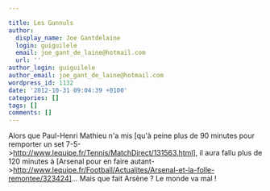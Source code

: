 ```yaml
---

title: Les Gunnuls
author:
  display_name: Joe Gantdelaine
  login: guiguilele
  email: joe_gant_de_laine@hotmail.com
  url: ''
author_login: guiguilele
author_email: joe_gant_de_laine@hotmail.com
wordpress_id: 1132
date: '2012-10-31 09:04:39 +0100'
categories: []
tags: []
comments: []
---
```

Alors que Paul-Henri Mathieu n'a mis [qu'à peine plus de 90 minutes pour remporter un set 7-5->http://www.lequipe.fr/Tennis/MatchDirect/131563.html], il aura fallu plus de 120 minutes à [Arsenal pour en faire autant->http://www.lequipe.fr/Football/Actualites/Arsenal-et-la-folle-remontee/323424]... Mais que fait Arsène ? Le monde va mal !
